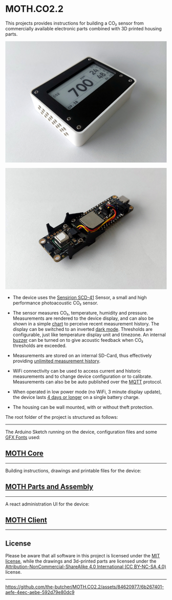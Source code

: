 # MOTH.CO2.2

This projects provides instructions for building a CO₂ sensor from commercially available electronic parts combined with 3D printed housing parts.

![CO₂-Sensor fully assembled](/images/sensor01_800.jpg?raw=true)

![CO₂-Sensor electronics](/images/sensor02_800.jpg?raw=true)

- The device uses the [Sensirion SCD-41](https://www.adafruit.com/product/5190) Sensor, a small and high performance photoacoustic CO₂ sensor.

- The sensor measures CO₂, temperature, humidity and pressure. Measurements are rendered to the device display, and can also be shown in a simple <ins>chart</ins> to perceive recent measurement history. The display can be switched to an inverted <ins>dark mode</ins>. Thresholds are configurable, just like temperature display unit and timezone. An internal <ins>buzzer</ins> can be turned on to give acoustic feedback when CO₂ thresholds are exceeded.

- Measurements are stored on an internal SD-Card, thus effectively providing <ins>unlimited measurement history</ins>.

- WiFi connectivity can be used to access current and historic measurements and to change device configuration or to calibrate. Measurements can also be be auto published over the [MQTT](https://de.wikipedia.org/wiki/MQTT) protocol.

- When operated in low power mode (no WiFi, 3 minute display update), the device lasts <ins>4 days or longer</ins> on a single battery charge.

- The housing can be wall mounted, with or without theft protection.

The root folder of the project is structured as follows:

---

The Arduino Sketch running on the device, configuration files and some [GFX Fonts](https://learn.adafruit.com/adafruit-gfx-graphics-library/using-fonts) used:

## [MOTH Core](moth_core/README.md)

---

Building instructions, drawings and printable files for the device:


## [MOTH Parts and Assembly](moth_parts/README.md)

---

A react administration UI for the device:


## [MOTH Client](moth_client/README.md)

---

## License

Please be aware that all software in this project is licensed under the [MIT license](license.txt), while the drawings and 3d-printed parts are licensed under the [Attribution-NonCommercial-ShareAlike 4.0 International (CC BY-NC-SA 4.0)](https://creativecommons.org/licenses/by-nc-sa/4.0/) license.

---

https://github.com/the-butcher/MOTH.CO2.2/assets/84620977/6b267401-aefe-4eec-aebe-592d79e80dc9

